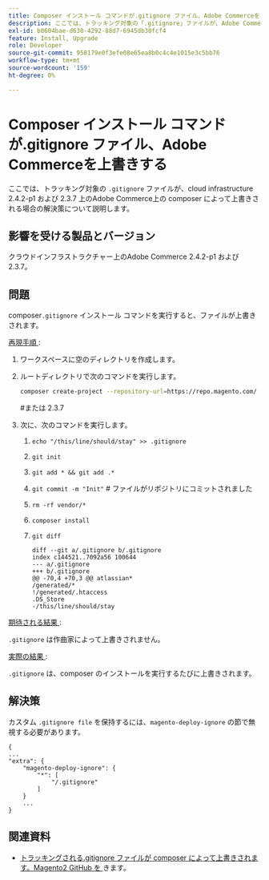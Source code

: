```yaml
---
title: Composer インストール コマンドが.gitignore ファイル、Adobe Commerceを上書きする
description: ここでは、トラッキング対象の「.gitignore」ファイルが、Adobe Commerce on cloud infrastructure 2.4.2-p1 および 2.3.7 上で composer によって上書きされた場合の解決策について説明します。
exl-id: b0604bae-d630-4292-88d7-6945db30fcf4
feature: Install, Upgrade
role: Developer
source-git-commit: 958179e0f3efe08e65ea8b0c4c4e1015e3c5bb76
workflow-type: tm+mt
source-wordcount: '159'
ht-degree: 0%

---
```


# Composer インストール コマンドが.gitignore ファイル、Adobe Commerceを上書きする

ここでは、トラッキング対象の `.gitignore` ファイルが、cloud infrastructure 2.4.2-p1 および 2.3.7 上のAdobe Commerce上の composer によって上書きされる場合の解決策について説明します。

## 影響を受ける製品とバージョン

クラウドインフラストラクチャー上のAdobe Commerce 2.4.2-p1 および 2.3.7。

## 問題

composer`.gitignore` インストール コマンドを実行すると、ファイルが上書きされます。

<u> 再現手順 </u>:


1. ワークスペースに空のディレクトリを作成します。
1. ルートディレクトリで次のコマンドを実行します。

   ```bash
   composer create-project --repository-url=https://repo.magento.com/ magento/project-community-edition:2.4.2-p1.
   ```

   \#または 2.3.7

1. 次に、次のコマンドを実行します。
   1. `echo "/this/line/should/stay" >> .gitignore`
   1. `git init`
   1. `git add * && git add .*`
   1. `git commit -m "Init"` # ファイルがリポジトリにコミットされました
   1. `rm -rf vendor/*`
   1. `composer install`
   1. `git diff`

      ```git
      diff --git a/.gitignore b/.gitignore
      index c144521..7092a56 100644
      --- a/.gitignore
      +++ b/.gitignore
      @@ -70,4 +70,3 @@ atlassian*
      /generated/*
      !/generated/.htaccess
      .DS_Store
      -/this/line/should/stay
      ```

<u> 期待される結果 </u>:

`.gitignore` は作曲家によって上書きされません。

<u> 実際の結果 </u>:

`.gitignore` は、composer のインストールを実行するたびに上書きされます。

## 解決策

カスタム `.gitignore file` を保持するには、`magento-deploy-ignore` の節で無視する必要があります。

```git
{
...
"extra": {
    "magento-deploy-ignore": {
        "*": [
            "/.gitignore"
        ]
    }
    ...
}
```


## 関連資料

* [ トラッキングされる.gitignore ファイルが composer によって上書きされます。Magento2 GitHub を ](https://github.com/magento/magento2/issues/32888) きます。

